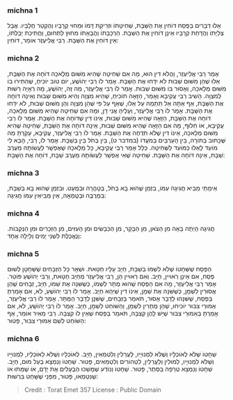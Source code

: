 
### michna 1
אֵלּוּ דְבָרִים בַּפֶּסַח דּוֹחִין אֶת הַשַּׁבָּת, שְׁחִיטָתוֹ וּזְרִיקַת דָּמוֹ וּמִחוּי קְרָבָיו וְהֶקְטֵר חֲלָבָיו. אֲבָל צְלִיָּתוֹ וַהֲדָחַת קְרָבָיו אֵינָן דּוֹחִין אֶת הַשַּׁבָּת. הַרְכָּבָתוֹ וַהֲבָאָתוֹ מִחוּץ לַתְּחוּם, וַחֲתִיכַת יַבַּלְתּוֹ, אֵין דּוֹחִין אֶת הַשַּׁבָּת. רַבִּי אֱלִיעֶזֶר אוֹמֵר, דּוֹחִין:

### michna 2
אָמַר רַבִּי אֱלִיעֶזֶר, וַהֲלֹא דִין הוּא, מָה אִם שְׁחִיטָה שֶׁהִיא מִשּׁוּם מְלָאכָה דּוֹחָה אֶת הַשַּׁבָּת, אֵלּוּ שֶׁהֵן מִשּׁוּם שְׁבוּת לֹא יִדְחוּ אֶת הַשַּׁבָּת. אָמַר לוֹ רַבִּי יְהוֹשֻׁעַ, יוֹם טוֹב יוֹכִיחַ, שֶׁהִתִּירוּ בוֹ מִשּׁוּם מְלָאכָה, וְאָסוּר בּוֹ מִשּׁוּם שְׁבוּת. אָמַר לוֹ רַבִּי אֱלִיעֶזֶר, מַה זֶּה, יְהוֹשֻׁעַ, מָה רְאָיָה רְשׁוּת לְמִצְוָה. הֵשִׁיב רַבִּי עֲקִיבָא וְאָמַר, הַזָּאָה תוֹכִיחַ, שֶׁהִיא מִצְוָה וְהִיא מִשּׁוּם שְׁבוּת וְאֵינָהּ דּוֹחָה אֶת הַשַּׁבָּת, אַף אַתָּה אַל תִּתְמַהּ עַל אֵלּוּ, שֶׁאַף עַל פִּי שֶׁהֵן מִצְוָה וְהֵן מִשּׁוּם שְׁבוּת, לֹא יִדְחוּ אֶת הַשַּׁבָּת. אָמַר לוֹ רַבִּי אֱלִיעֶזֶר, וְעָלֶיהָ אֲנִי דָן, וּמָה אִם שְׁחִיטָה שֶׁהִיא מִשּׁוּם מְלָאכָה, דּוֹחָה אֶת הַשַּׁבָּת, הַזָּאָה שֶׁהִיא מִשּׁוּם שְׁבוּת, אֵינוֹ דִּין שֶׁדּוֹחָה אֶת הַשַּׁבָּת. אָמַר לוֹ רַבִּי עֲקִיבָא, אוֹ חִלּוּף, מָה אִם הַזָּאָה שֶׁהִיא מִשּׁוּם שְׁבוּת, אֵינָהּ דּוֹחָה אֶת הַשַּׁבָּת, שְׁחִיטָה שֶׁהִיא מִשּׁוּם מְלָאכָה, אֵינוֹ דִין שֶׁלֹּא תִדְחֶה אֶת הַשַּׁבָּת. אָמַר לוֹ רַבִּי אֱלִיעֶזֶר, עֲקִיבָא, עָקַרְתָּ מַה שֶּׁכָּתוּב בַּתּוֹרָה, בֵּין הָעַרְבַּיִם בְּמֹעֲדוֹ (במדבר ט), בֵּין בְּחֹל בֵּין בְּשַׁבָּת. אָמַר לוֹ, רַבִּי, הָבֵא לִי מוֹעֵד לָאֵלּוּ כַּמּוֹעֵד לַשְּׁחִיטָה. כְּלָל אָמַר רַבִּי עֲקִיבָא, כָּל מְלָאכָה שֶׁאֶפְשָׁר לַעֲשׂוֹתָהּ מֵעֶרֶב שַׁבָּת, אֵינָהּ דּוֹחָה אֶת הַשַּׁבָּת. שְׁחִיטָה שֶׁאִי אֶפְשָׁר לַעֲשׂוֹתָהּ מֵעֶרֶב שַׁבָּת, דּוֹחָה אֶת הַשַּׁבָּת:

### michna 3
אֵימָתַי מֵבִיא חֲגִיגָה עִמּוֹ, בִּזְמַן שֶׁהוּא בָא בְּחֹל, בְּטָהֳרָה וּבְמֻעָט. וּבִזְמַן שֶׁהוּא בָא בְּשַׁבָּת, בִּמְרֻבֶּה וּבְטֻמְאָה, אֵין מְבִיאִין עִמּוֹ חֲגִיגָה:

### michna 4
חֲגִיגָה הָיְתָה בָאָה מִן הַצֹּאן, מִן הַבָּקָר, מִן הַכְּבָשִׂים וּמִן הָעִזִּים, מִן הַזְּכָרִים וּמִן הַנְּקֵבוֹת. וְנֶאֱכֶלֶת לִשְׁנֵי יָמִים וְלַיְלָה אֶחָד:

### michna 5
הַפֶּסַח שֶׁשְּׁחָטוֹ שֶׁלֹּא לִשְׁמוֹ בְשַׁבָּת, חַיָּב עָלָיו חַטָּאת. וּשְׁאָר כָּל הַזְּבָחִים שֶׁשְּׁחָטָן לְשׁוּם פֶּסַח, אִם אֵינָן רְאוּיִין, חַיָּב. וְאִם רְאוּיִין הֵן, רַבִּי אֱלִיעֶזֶר מְחַיֵּב חַטָּאת, וְרַבִּי יְהוֹשֻׁעַ פּוֹטֵר. אָמַר רַבִּי אֱלִיעֶזֶר, מָה אִם הַפֶּסַח שֶׁהוּא מֻתָּר לִשְׁמוֹ, כְּשֶׁשִּׁנָּה אֶת שְׁמוֹ, חַיָּב, זְבָחִים שֶׁהֵן אֲסוּרִין לִשְׁמָן, כְּשֶׁשִּׁנָּה אֶת שְׁמָן, אֵינוֹ דִין שֶׁיְּהֵא חַיָּב. אָמַר לוֹ רַבִּי יְהוֹשֻׁעַ, לֹא, אִם אָמַרְתָּ בַּפֶּסַח, שֶׁשִּׁנָּהוּ לְדָבָר אָסוּר, תֹּאמַר בַּזְּבָחִים, שֶׁשִּׁנָּן לְדָבָר הַמֻּתָּר. אָמַר לוֹ רַבִּי אֱלִיעֶזֶר, אֵמוּרֵי צִבּוּר יוֹכִיחוּ, שֶׁהֵן מֻתָּרִין לִשְׁמָן, וְהַשּׁוֹחֵט לִשְׁמָן, חַיָּב. אָמַר לוֹ רַבִּי יְהוֹשֻׁעַ, לֹא, אִם אָמַרְתָּ בְאֵמוּרֵי צִבּוּר שֶׁיֵּשׁ לָהֶן קִצְבָּה, תֹּאמַר בַּפֶּסַח שֶׁאֵין לוֹ קִצְבָּה. רַבִּי מֵאִיר אוֹמֵר, אַף הַשּׁוֹחֵט לְשֵׁם אֵמוּרֵי צִבּוּר, פָּטוּר:

### michna 6
שְׁחָטוֹ שֶׁלֹּא לְאוֹכְלָיו וְשֶׁלֹּא לִמְנוּיָיו, לַעֲרֵלִין וְלִטְמֵאִין, חַיָּב. לְאוֹכְלָיו וְשֶׁלֹּא לְאוֹכְלָיו, לִמְנוּיָיו וְשֶׁלֹּא לִמְנוּיָיו, לְמוּלִין וְלַעֲרֵלִין, לִטְהוֹרִים וְלִטְמֵאִים, פָּטוּר. שְׁחָטוֹ וְנִמְצָא בַעַל מוּם, חַיָּב. שְׁחָטוֹ וְנִמְצָא טְרֵפָה בַסֵּתֶר, פָּטוּר. שְׁחָטוֹ וְנוֹדַע שֶׁמָּשְׁכוּ הַבְּעָלִים אֶת יָדָם, אוֹ שֶׁמֵּתוּ אוֹ שֶׁנִּטְמְאוּ, פָּטוּר, מִפְּנֵי שֶׁשָּׁחַט בִּרְשׁוּת:

>Credit : Torat Emet 357
>License : Public Domain 